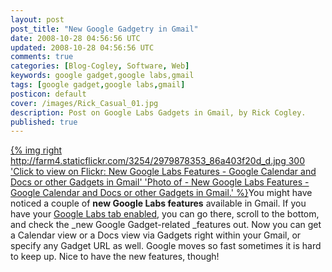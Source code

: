 ```yaml
---           
layout: post
post_title: "New Google Gadgetry in Gmail"
date: 2008-10-28 04:56:56 UTC
updated: 2008-10-28 04:56:56 UTC
comments: true
categories: [Blog-Cogley, Software, Web]
keywords: google gadget,google labs,gmail
tags: [google gadget,google labs,gmail]
posticon: default
cover: /images/Rick_Casual_01.jpg
description: Post on Google Labs Gadgets in Gmail, by Rick Cogley.
published: true
---
```


[{% img right http://farm4.staticflickr.com/3254/2979878353_86a403f20d_d.jpg 300 'Click to view on Flickr: New Google Labs Features - Google Calendar and Docs or other Gadgets in Gmail' 'Photo of - New Google Labs Features - Google Calendar and Docs or other Gadgets in Gmail.' %}](http://www.flickr.com/photos/81796435@N00/2979878353)You might have noticed a couple of **new Google Labs features** available in Gmail. If you have your [Google Labs tab enabled](http://rick.cogley.info/blog/index.php?id=6971573604173705225), you can go there, scroll to the bottom, and check the _new Google Gadget-related _features out. Now you can get a Calendar view or a Docs view via Gadgets right within your Gmail, or specify any Gadget URL as well. Google moves so fast sometimes it is hard to keep up. Nice to have the new features, though!

